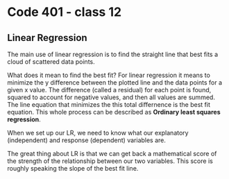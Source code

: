 # Code 401 - class 12

## Linear Regression

The main use of linear regression is to find the straight line that best fits a cloud of scattered data points.

What does it mean to find the best fit? For linear regression it means to minimize the y difference between the plotted line and the data points for a given x value. The difference (called a residual) for each point is found, squared to account for negative values, and then all values are summed. The line equation that minimizes the this total differnence is the best fit equation. This whole process can be described as **Ordinary least squares regression**.

When we set up our LR, we need to know what our explanatory (independent) and response (dependent) variables are.

The great thing about LR is that we can get back a mathematical score of the strength of the relationship between our two variables. This score is roughly speaking the slope of the best fit line.
